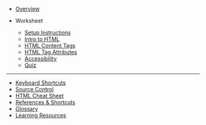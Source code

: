 - [Overview](/html/)

- Worksheet

  - [Setup Instructions](/html/setup/)
  - [Intro to HTML](/html/1-intro/)
  - [HTML Content Tags](/html/2-content-tags/)
  - [HTML Tag Attributes](/html/3-tag-attributes/)
  - [Accessibility](/html/4-accessibility/)
  - [Quiz](/html/quiz.md)

<!-- - Homework
  - [Troubleshooting](/html/homework/troubleshooting.md)
  - [Troubleshooting Bonus](/html/homework/troubleshooting-bonus.md) -->

---

<!-- - [Answer Key](/html/answer-key.md) -->
- [Keyboard Shortcuts](https://kansascitywomenintechnology.github.io/cocktails-worksheets/#/keyboard-shortcuts)
- [Source Control](https://kansascitywomenintechnology.github.io/cocktails-worksheets/#/source_control/)
- [HTML Cheat Sheet](/html/references/html-cheat-sheet.md)
- [References & Shortcuts](/html/references/)
- [Glossary](https://github.com/KansasCityWomeninTechnology/LearningResources/blob/master/glossary.md)
- [Learning Resources](https://github.com/KansasCityWomeninTechnology/LearningResources/blob/master/LearningResources.md)
